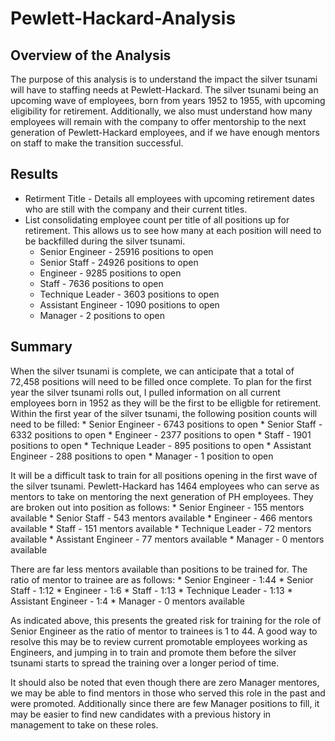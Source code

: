 # Pewlett-Hackard-Analysis

## Overview of the Analysis

The purpose of this analysis is to understand the impact the silver tsunami will have to staffing needs at Pewlett-Hackard. The silver tsunami being an upcoming wave of employees, born from years 1952 to 1955, with upcoming eligibility for retirement. Additionally, we also must understand how many employees will remain with the company to offer mentorship to the next generation of Pewlett-Hackard employees, and if we have enough mentors on staff to make the transition successful.

## Results

* Retirment Title - Details all employees with upcoming retirement dates who are still with the company and their current titles.
* List consolidating employee count per title of all positions up for retirement. This allows us to see how many at each position will need to be backfilled during the silver tsunami.
    * Senior Engineer - 25916	positions to open
    * Senior Staff - 24926	positions to open
    * Engineer - 9285	positions to open
    * Staff - 7636	positions to open
    * Technique Leader - 3603	positions to open
    * Assistant Engineer - 1090	positions to open
    * Manager - 2	positions to open



## Summary

When the silver tsunami is complete, we can anticipate that a total of 72,458 positions will need to be filled once complete. To plan for the first year the silver tsunami rolls out, I pulled information on all current employees born in 1952 as they will be the first to be elligble for retirement. Within the first year of the silver tsunami, the following position counts will need to be filled:
    * Senior Engineer - 6743	positions to open
    * Senior Staff - 6332	positions to open
    * Engineer - 2377	positions to open
    * Staff - 1901	positions to open
    * Technique Leader - 895	positions to open
    * Assistant Engineer - 288	positions to open
    * Manager - 1	position to open

It will be a difficult task to train for all positions opening in the first wave of the silver tsunami. Pewlett-Hackard has 1464 employees who can serve as mentors to take on mentoring the next generation of PH employees. They are broken out into position as follows:
    * Senior Engineer - 155 mentors available
    * Senior Staff - 543 mentors available
    * Engineer - 466 mentors available
    * Staff - 151 mentors available
    * Technique Leader - 72 mentors available
    * Assistant Engineer - 77 mentors available
    * Manager - 0 mentors available
    
 There are far less mentors available than positions to be trained for. The ratio of mentor to trainee are as follows:
    * Senior Engineer - 1:44
    * Senior Staff - 1:12
    * Engineer - 1:6
    * Staff - 1:13
    * Technique Leader - 1:13
    * Assistant Engineer - 1:4
    * Manager - 0 mentors available
    
 As indicated above, this presents the greated risk for training for the role of Senior Engineer as the ratio of mentor to trainees is 1 to 44. A good way to resolve this may be to review current promotable employees working as Engineers, and jumping in to train and promote them before the silver tsunami starts to spread the training over a longer period of time.
 
 It should also be noted that even though there are zero Manager mentores, we may be able to find mentors in those who served this role in the past and were promoted. Additionally since there are few Manager positions to fill, it may be easier to find new candidates with a previous history in management to take on these roles.
